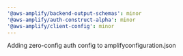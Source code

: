 ```yaml
---
'@aws-amplify/backend-output-schemas': minor
'@aws-amplify/auth-construct-alpha': minor
'@aws-amplify/client-config': minor
---
```


Adding zero-config auth config to amplifyconfiguration.json
